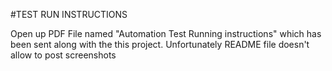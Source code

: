 #TEST RUN INSTRUCTIONS

Open up PDF File named "Automation Test Running instructions" which has been sent along with the this project. Unfortunately README file doesn't allow to post screenshots

